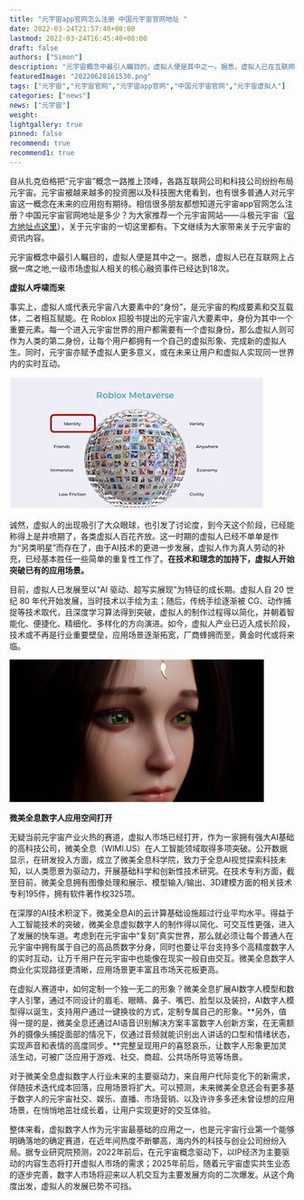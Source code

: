 ```yaml
---
title: "元宇宙app官网怎么注册 中国元宇宙官网地址 "
date: 2022-03-24T21:57:40+08:00
lastmod: 2022-03-24T16:45:40+08:00
draft: false
authors: ["Simon"]
description: "元宇宙概念中最引人瞩目的，虚拟人便是其中之一。据悉，虚拟人已在互联网上占据一席之地,一级市场虚拟人相关的核心融资事件已经达到18次。"
featuredImage: "20220628161530.png"
tags: ["元宇宙","元宇宙官网","元宇宙app官网","中国元宇宙官网","元宇宙虚拟人"]
categories: ["news"]
news: ["元宇宙"]
weight: 
lightgallery: true
pinned: false
recommend: true
recommend1: true
---
```

自从扎克伯格把“元宇宙”概念一路推上顶峰，各路互联网公司和科技公司纷纷布局元宇宙。元宇宙被越来越多的投资圈以及科技圈大佬看到，也有很多普通人对元宇宙这一概念在未来的应用抱有期待。相信很多朋友都想知道元宇宙app官网怎么注册？中国元宇宙官网地址是多少？为大家推荐一个元宇宙网站——斗极元宇宙（[官方地址点这里](https://demo.metabd.io/)），关于元宇宙的一切这里都有。下文继续为大家带来关于元宇宙的资讯内容。

元宇宙概念中最引人瞩目的，虚拟人便是其中之一。据悉，虚拟人已在互联网上占据一席之地,一级市场虚拟人相关的核心融资事件已经达到18次。

**虚拟人呼啸而来**

事实上，虚拟人或代表元宇宙八大要素中的“身份”，是元宇宙的构成要素和交互载体，二者相互赋能。在 Roblox 招股书提出的元宇宙八大要素中，身份为其中一个重要元素。每一个进入元宇宙世界的用户都需要有一个虚拟身份，那么虚拟人则可作为人类的第二身份，让每个用户都拥有一个自己的虚拟形象、完成新的虚拟人生。同时，元宇宙亦赋予虚拟人更多意义，或在未来让用户和虚拟人实现同一世界内的实时互动。

![配图一](20220628161515.png)

诚然，虚拟人的出现吸引了大众眼球，也引发了讨论度，到今天这个阶段，已经能称得上是井喷期了，各类虚拟人百花齐放。这一时期的虚拟人已经不单单是作为“另类明星”而存在了，由于AI技术的更进一步发展，虚拟人作为真人劳动的补充，已经基本胜任一些简单的重复性工作了。**在技术和理念的加持下，虚拟人开始突破已有的应用场景。**

目前，虚拟人已发展至以“AI 驱动、超写实展现”为特征的成长期。虚拟人自 20 世纪 80 年代开始发展，当时技术以手绘为主；随后，传统手绘逐渐被 CG、动作捕捉等技术取代，且深度学习算法得到突破，虚拟人的制作过程得以简化，并朝着智能化、便捷化、精细化、多样化的方向演进。如今，虚拟人产业已迈入成长阶段，技术或不再是行业重要壁垒，应用场景逐渐拓宽，厂商蜂拥而至，黄金时代或将来临。

![配图二](20220628161530.png)

**微美全息数字人应用空间打开**

无疑当前元宇宙产业火热的赛道，虚拟人市场已经打开，作为一家拥有强大AI基础的高科技公司，微美全息（WIMI.US）在人工智能领域取得多项突破。公开数据显示，在研发投入方面，成立了微美全息科学院，致力于全息AI视觉探索科技未知，以人类愿景为驱动力，开展基础科学和创新性技术研究。在技术专利方面，截至目前，微美全息拥有图像处理和展示、模型输入/输出、3D建模方面的相关技术专利195件，拥有软件著作权325项。

在深厚的AI技术积淀下，微美全息AI的云计算基础设施超过行业平均水平。得益于人工智能技术的突破，微美全息虚拟数字人的制作得以简化、可交互性更强，进入了发展的快车道。考虑到在元宇宙中“复刻”真实世界，那么就必须让每个普通人在元宇宙中拥有属于自己的高品质数字分身，同时也要让平台支持多个高精度数字人的实时互动，让万千用户在元宇宙中也能像在现实一般自由交互。微美全息数字人商业化实现路径更清晰，应用场景更丰富且市场天花板更高。

在虚拟人赛道中，如何定制一个独一无二的形象？微美全息扩展AI数字人模型和数字人引擎，通过不同设计的眉毛、眼睛、鼻子、嘴巴、脸型以及装扮，AI数字人模型得以诞生，支持用户通过一键换妆的方式，定制专属自己的形象。**另外，值得一提的是，微美全息还通过AI语音识别解决方案丰富数字人创新方案，在无需额外的摄像头捕捉面部的情况下，仅通过音频就能识别出人讲话的口型和情绪状态，实现声音和表情的高度同步。**完整呈现用户的喜怒哀乐，让数字人形象更加灵活生动，可被广泛应用于游戏、社交、商超、公共场所导览等场景。

对于微美全息虚拟数字人行业未来的主要驱动力，来自用户代际变化下的新需求，伴随技术迭代成本回落，应用场景将扩大。可以预测，未来微美全息还会有更多基于数字人的元宇宙社交、娱乐、直播、市场营销、以及许许多多还未曾设想的应用场景，在悄悄地茁壮成长着，让用户实现更好的交互体验。

整体来看，虚拟数字人作为元宇宙最基础的应用之一，也是元宇宙行业第一个能够明确落地的确定赛道，在近年间热度不断攀高，海内外的科技与创业公司纷纷入局。据专业研究院预测，2022年前后，在元宇宙概念驱动下，以IP经济为主要驱动的内容生态将打开虚拟人市场的需求；2025年前后，随着元宇宙虚实共生业态的逐步完善，数字人市场将迎来以人机交互为主要发展方向的二次爆发。从这个角度出发，虚拟人的发展已势不可挡。
